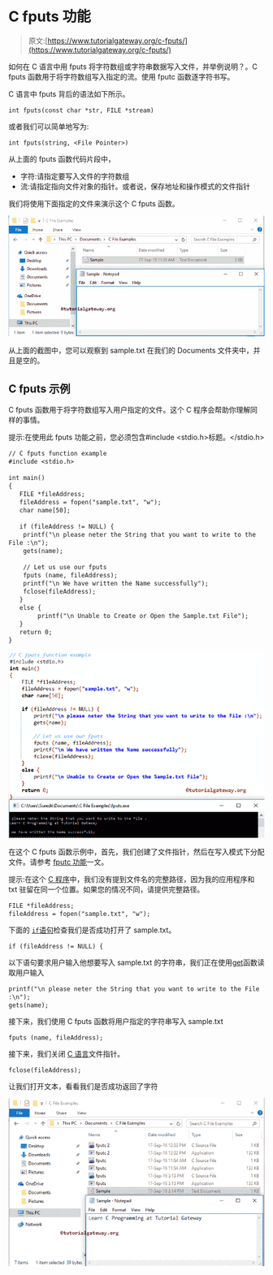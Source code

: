 # C fputs 功能

> 原文:[https://www.tutorialgateway.org/c-fputs/](https://www.tutorialgateway.org/c-fputs/)

如何在 C 语言中用 fputs 将字符数组或字符串数据写入文件，并举例说明？。C fputs 函数用于将字符数组写入指定的流。使用 fputc 函数逐字符书写。

C 语言中 fputs 背后的语法如下所示。

```
int fputs(const char *str, FILE *stream)
```

或者我们可以简单地写为:

```
int fputs(string, <File Pointer>)
```

从上面的 fputs 函数代码片段中，

*   字符:请指定要写入文件的字符数组
*   流:请指定指向文件对象的指针。或者说，保存地址和操作模式的文件指针

我们将使用下面指定的文件来演示这个 C fputs 函数。

![C fputs 1](img/1b6b6ecce7a89bab39618d51e0b04c4b.png)

从上面的截图中，您可以观察到 sample.txt 在我们的 Documents 文件夹中，并且是空的。

## C fputs 示例

C fputs 函数用于将字符数组写入用户指定的文件。这个 C 程序会帮助你理解同样的事情。

提示:在使用此 fputs 功能之前，您必须包含#include <stdio.h>标题。</stdio.h>

```
// C fputs function example
#include <stdio.h> 

int main()
{
   FILE *fileAddress;
   fileAddress = fopen("sample.txt", "w");
   char name[50];

   if (fileAddress != NULL) {
	printf("\n please neter the String that you want to write to the File :\n");
	gets(name);

	// Let us use our fputs
	fputs (name, fileAddress);
	printf("\n We have written the Name successfully");
	fclose(fileAddress);		
   }
   else {
     	printf("\n Unable to Create or Open the Sample.txt File");
   }
   return 0;
}
```

![C FPUTS function 1](img/2a40ae8f8e37fc31a46b313b96eec681.png)

在这个 C fputs 函数示例中，首先，我们创建了文件指针，然后在写入模式下分配文件。请参考 [fputc 功能](https://www.tutorialgateway.org/fputc-in-c/)一文。

提示:在这个 [C 程序](https://www.tutorialgateway.org/c-programming-examples/)中，我们没有提到文件名的完整路径，因为我的应用程序和 txt 驻留在同一个位置。如果您的情况不同，请提供完整路径。

```
FILE *fileAddress;
fileAddress = fopen("sample.txt", "w");
```

下面的 [`if`语句](https://www.tutorialgateway.org/if-statement-in-c/)检查我们是否成功打开了 sample.txt。

```
if (fileAddress != NULL) {
```

以下语句要求用户输入他想要写入 sample.txt 的字符串，我们正在使用[get](https://www.tutorialgateway.org/gets-in-c-programming/)函数读取用户输入

```
printf("\n please neter the String that you want to write to the File :\n");
gets(name);
```

接下来，我们使用 C fputs 函数将用户指定的字符串写入 sample.txt

```
fputs (name, fileAddress);
```

接下来，我们关闭 [C 语言](https://www.tutorialgateway.org/c-programming/)文件指针。

```
fclose(fileAddress);
```

让我们打开文本，看看我们是否成功返回了字符

![C FPUTS function 2](img/07abd62a2cc7dff241b1178f0c9e06b6.png)